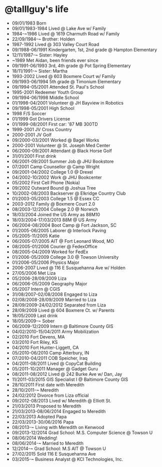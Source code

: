 @talllguy's life
================

- 09/01/1983 Born
- 09/01/1983-1984 Lived @ Lake Ave w/ Family
- 1984-~1986 Lived @ 1619 Charmuth Road w/ Family
- 22/09/1984-~ Brother: Holden
- 1987-1992 Lived @ 303 Valley Court Road
- 09/1988-06/1991 Kindergarten, 1st, 2nd grade @ Hampton Elementary
- 12/11/1987-~ Sister: Hayley
- ~1989 Met Aidan, been friends ever since
- 09/1991-06/1993 3rd, 4th grade @ Pot Spring Elementary
- 18/11/1991-~ Sister: Martha
- 1993-2002 Lived @ 603 Boxmere Court w/ Family
- 09/1993-06/1994 5th grade @ Timonium Elementary
- 09/1994-05/2001 Attended St. Paul's School
- 1995-2001 Redeemer Youth Group
- 09/1994-06/1998 Middle School
- 01/1998-04/2001 Volunteer @ JH Bayview in Robotics
- 09/1998-05/2001 High School
- 1998 F/S Soccer
- 01/1999 Got Drivers License
- 01/1999-08/2001 First car: '87 MB 300TD 
- 1999-2001 JV Cross Country
- 2000-2001 JV Golf
- 09/2000-03/2001 Worked @ Bagel Works
- 2000-2001 Volunteer @ St. Joseph Med Center
- 06/2000-09/2001 Attendant @ Black Horse Golf
- 31/01/2001 First drink
- 06/2001-09/2001 Summer Job @ JHU Bookstore
- 07/2001 Camp Counsellor @ Camp Wright
- 09/2001-04/2002 College 1.0 @ Drexel
- 04/2002-10/2002 Work @ JHU Bookcenter
- 05/2002 First Cell Phone (Nokia)
- 09/2002 Outward Bound @ Joshua Tree
- 10/2002-08/2003 Backserver @ Elkridge Country Club
- 01/2003-05/2003 College 1.5 @ Essex CC
- 2003-2012 Family @ Boxmere Court 2.0
- 08/2003-12/2004 College 2.0 @ Norwich
- 18/03/2004 Joined the US Army as 88M10
- 18/03/2004-17/03/2013 88M @ US Army
- 06/2004-08/2004 Boot Camp @ Fort Jackson, SC
- 01/2005-06/2005 Laborer @ Interlock Paving
- 05/2005-11/2005 Katie
- 06/2005-07/2005 AIT @ Fort Leonard Wood, MO
- 08/2005-01/2006 Courier @ FedexOffice
- 08/2005-04/2009 Worked for FedEx
- 01/2006-05/2009 College 3.0 @ Towson University
- 01/2006-05/2006 Physics Major
- 2006-2007 Lived @ 116 E Susquehanna Ave w/ Holden
- 27/05/2006 Met Liza
- 05/2006-28/09/2009 Liza
- 06/2006-05/2009 Geography Major
- 05/2007 Intern @ CGIS
- 31/08/2007-02/08/2008 Engaged to Liza
- 02/08/2008-28/09/2009 Married to Liza
- 28/09/2009-24/02/2012 Separated from Liza
- 28/09/2009 Lived @ 604 Boxmere Ct. w/ Parents
- 18/05/2009 Last drink
- 18/05/2009-~ Sober
- 06/2009-12/2009 Intern @ Baltimore County GIS
- 04/02/2010-15/04/2011 Army Mobilization
- 02/2010 Fort Devens, MA
- 03/2010 Fort Riley, KS
- 04/2010 Fort Hunter-Liggett, CA
- 05/2010-06/2010 Camp Atterbury, IN
- 07/2010-04/2011 COB Speicher, Iraq
- 04/2011-08/2011 Lived @ CopyCat Building
- 05/2011-10/2011 Manager @ Gadget Guru
- 08/2011-08/2012 Lived @ 242 Burke Ave w/ Dan, Jay
- 11/2011-03/2015 GIS Specialist I @ Baltimore County GIS
- 28/10/2011 First date with Meredith
- 28/10/2011-~ Meredith
- 24/02/2012 Divorce from Liza official
- 09/2012-08/2013 Lived w/ Meredith @ Elliott St.
- 21/03/2013 Proposed to Meredith
- 21/03/2013-08/06/2014 Engaged to Meredith
- 22/03/2013 Adopted Papa
- 22/03/2013-30/06/2016 Papa
- 08/2013-~ Living with Meredith on Kenwood
- 09/2013-12/2014 Grad School: M.S. Computer Science @ Towson U
- 08/06/2014 Wedding!
- 08/06/2014-~ Married to Meredith
- 12/2014-~ Grad School: M.S AIT @ Towson U
- 27/02/2015 Sold 116 E Susquehanna Ave
- 03/2015-~ Business Analyst @ KCI Technologies, Inc.
